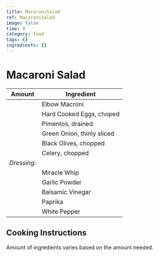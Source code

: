 ```yaml
---
title: MacaroniSalad
ref: MacaroniSalad
image: false
time: 0
category: food
tags: {}
ingredients: {}
---
```

# Macaroni Salad  
  
|Amount|Ingredient|  
|----|----|  
|| Elbow Macroni  
|| Hard Cooked Eggs, choped  
|| Pimentos, drained  
|| Green Onion, thinly sliced  
|| Black Olives, chopped  
|| Celery, chopped  
*Dressing:*|  
|| Miracle Whip  
|| Garlic Powder  
|| Balsamic Vinegar  
|| Paprika  
|| White Pepper  
  
## Cooking Instructions  
Amount of ingredients varies based on the amount needed.  
  